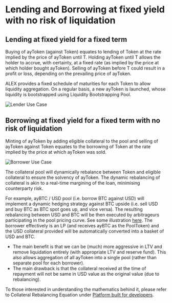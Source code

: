 # Lending and Borrowing at fixed yield with no risk of liquidation

## Lending at fixed yield for a fixed term

Buying of ayToken \(against Token\) equates to lending of Token at the rate implied by the price of ayToken until T. Holding ayToken until T allows the holder to accrue, with certainty, at a fixed rate \(as implied by the price at which holder bought ayToken\). Selling of ayToken before T could result in a profit or loss, depending on the prevailing price of ayToken.

ALEX provides a fixed schedule of maturities for each Token to allow liquidity aggregation. On a regular basis, a new ayToken is launched, whose liquidity is bootstrapped using Liquidity Bootstrapping Pool.

![Lender Use Case](https://raw.githubusercontent.com/alexgo-io/alex-v1/main/diagrams/use-case-lender.svg)

## Borrowing at fixed yield for a fixed term with no risk of liquidation

Minting of ayToken by adding eligible collateral to the pool and selling of ayToken against Token equates to the borrowing of Token at the rate implied by the price at which ayToken was sold.

![Borrower Use Case](https://raw.githubusercontent.com/alexgo-io/alex-v1/main/diagrams/use-case-borrower.svg)

The collateral pool will dynamically rebalance between Token and eligible collateral to ensure the solvency of ayToken. The dynamic rebalancing of collateral is akin to a real-time margining of the loan, minimising counterparty risk.

For example, ayBTC / USD pool \(i.e. borrow BTC against USD\) will implement a dynamic hedging strategy against BTC upside \(i.e. sell USD and buy BTC as BTC spot goes up, and vice versa\). The resulting rebalancing between USD and BTC will be then executed by arbitrageurs participating in the pool pricing curve. See some illustration [here](https://docs.google.com/spreadsheets/d/1d_Pzl0hoRFsD5q3yl97OxHmo_pVBf9tIgTAG4dfzENo/edit?usp=sharing). The borrower effectively is an LP \(and receives ayBTC as the PoolToken\) and the USD collateral provided will be automatically converted into a basket of USD and BTC.

* The main benefit is that we can be \(much\) more aggressive in LTV and remove liquidation entirely \(with appropriate LTV and reserve fund\). This also allows aggregation of all ayToken into a single pool \(rather than separate pool for each borrower\).
* The main drawback is that the collateral received at the time of repayment will not be same in USD value as the original value \(due to rebalancing\).

To those interested in understanding the mathematics behind it, please refer to Collateral Rebalancing Equation under [Platform built for developers](platform-architecture-that-supports-ecosystem-development.md#collateral-rebalancing-equation).

